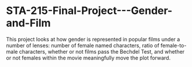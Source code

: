 # STA-215-Final-Project---Gender-and-Film
This project looks at how gender is represented in popular films under a number of lenses: number of female named characters, ratio of female-to-male characters, whether or not films pass the Bechdel Test, and whether or not females within the movie meaningfully move the plot forward. 
